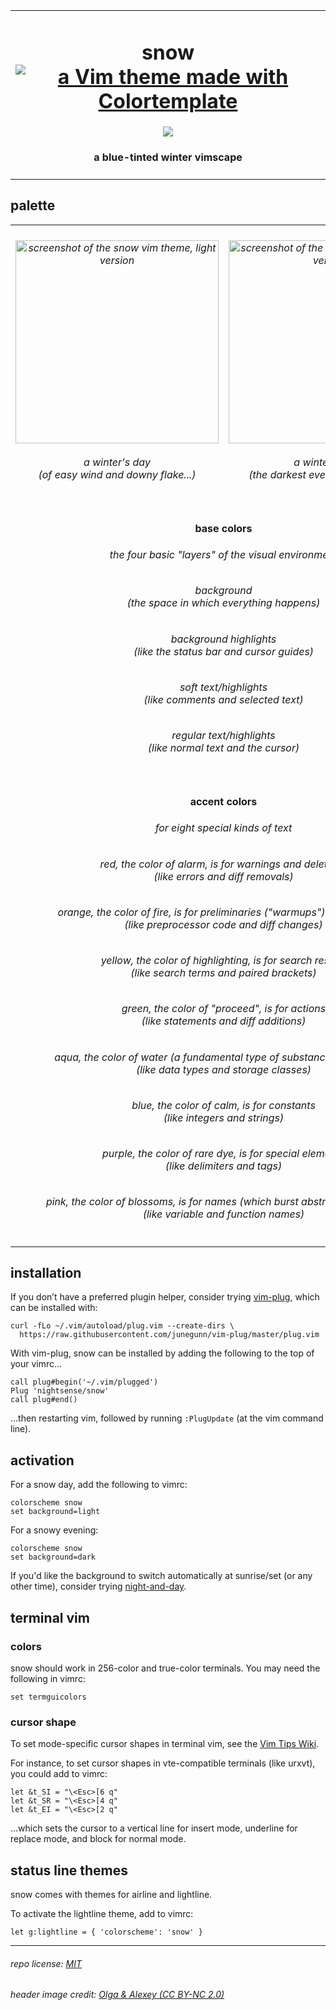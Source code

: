 <table><tbody><tr><td align="center"><h1>snow<br>
<a href='https://github.com/lifepillar/vim-colortemplate'><img src='https://img.shields.io/badge/made%20with-Colortemplate-00a0ff.svg' alt='a Vim theme made with Colortemplate' /></a>
</h1>
<img src="https://github.com/nightsense/snow/raw/master/images/header.jpg" />
<h4>a blue-tinted winter vimscape</h4>
</td></tr></tbody></table>

## palette

<table><tbody>

<tr>
<td align="center"><h6><img alt="screenshot of the snow vim theme, light version" src="https://github.com/nightsense/snow/raw/master/images/screenshot-light.png" height="325" /><br><br>
a winter's day<br>(of easy wind and downy flake...)</h6>
</td>
<td align="center"><h6><img alt="screenshot of the snow vim theme, dark version" src="https://github.com/nightsense/snow/raw/master/images/screenshot-dark.png" height="325" /><br><br>
a winter's night<br>(the darkest evening of the year...)</h6>
</td>
</tr>

<tr></tr>

<tr>
<td align='center' colspan='2'>
<h4>
<img src="http://www.colorhexa.com/f7f9fd.png" height="6" width="6">&nbsp;
<img src="http://www.colorhexa.com/e3e8ef.png" height="6" width="6">&nbsp;
<img src="http://www.colorhexa.com/818e9e.png" height="6" width="6">&nbsp;
<img src="http://www.colorhexa.com/5f6e81.png" height="6" width="6">
&nbsp;&nbsp;base colors&nbsp;&nbsp;
<img src="http://www.colorhexa.com/212a35.png" height="6" width="6">&nbsp;
<img src="http://www.colorhexa.com/2c3846.png" height="6" width="6">&nbsp;
<img src="http://www.colorhexa.com/6a798c.png" height="6" width="6">&nbsp;
<img src="http://www.colorhexa.com/8a99ad.png" height="6" width="6">
</h4>

<h6>the four basic "layers" of the visual environment</h6>

<h6><img src="http://www.colorhexa.com/f7f9fd.png" height="12" width="12">&nbsp;&nbsp;background&nbsp;&nbsp;<img src="http://www.colorhexa.com/212a35.png" height="12" width="12"><br>(the space in which everything happens)</h6>
<h6><img src="http://www.colorhexa.com/e3e8ef.png" height="12" width="12">&nbsp;&nbsp;background highlights&nbsp;&nbsp;<img src="http://www.colorhexa.com/2c3846.png" height="12" width="12"><br>(like the status bar and cursor guides)</h6>
<h6><img src="http://www.colorhexa.com/818e9e.png" height="12" width="12">&nbsp;&nbsp;soft text/highlights&nbsp;&nbsp;<img src="http://www.colorhexa.com/6a798c.png" height="12" width="12"><br>(like comments and selected text)</h6>
<h6><img src="http://www.colorhexa.com/5f6e81.png" height="12" width="12">&nbsp;&nbsp;regular text/highlights&nbsp;&nbsp;<img src="http://www.colorhexa.com/8a99ad.png" height="12" width="12"><br>(like normal text and the cursor)</h6>

</tr>

<tr></tr>

<tr>
<td align='center' colspan='2'>
<h4>
<img src="http://www.colorhexa.com/e3564a.png" height="6" width="6">&nbsp;
<img src="http://www.colorhexa.com/ce7d2a.png" height="6" width="6">&nbsp;
<img src="http://www.colorhexa.com/edbe00.png" height="6" width="6">&nbsp;
<img src="http://www.colorhexa.com/649b2d.png" height="6" width="6">&nbsp;
<img src="http://www.colorhexa.com/00a07b.png" height="6" width="6">&nbsp;
<img src="http://www.colorhexa.com/328ed5.png" height="6" width="6">&nbsp;
<img src="http://www.colorhexa.com/8677c9.png" height="6" width="6">&nbsp;
<img src="http://www.colorhexa.com/db6e8f.png" height="6" width="6">
&nbsp;&nbsp;accent colors&nbsp;&nbsp;
<img src="http://www.colorhexa.com/b5766c.png" height="6" width="6">&nbsp;
<img src="http://www.colorhexa.com/a57f5d.png" height="6" width="6">&nbsp;
<img src="http://www.colorhexa.com/dfc064.png" height="6" width="6">&nbsp;
<img src="http://www.colorhexa.com/788d62.png" height="6" width="6">&nbsp;
<img src="http://www.colorhexa.com/60917f.png" height="6" width="6">&nbsp;
<img src="http://www.colorhexa.com/688bb1.png" height="6" width="6">&nbsp;
<img src="http://www.colorhexa.com/8b81ae.png" height="6" width="6">&nbsp;
<img src="http://www.colorhexa.com/a77b86.png" height="6" width="6">
</h4>
<h6>for eight special kinds of text</h6>
<h6><img src="http://www.colorhexa.com/e3564a.png" height="12" width="12">&nbsp;&nbsp;red, the color of alarm, is for warnings and deletions&nbsp;&nbsp;<img src="http://www.colorhexa.com/b5766c.png" height="12" width="12"><br>(like errors and diff removals)</h6>
<h6><img src="http://www.colorhexa.com/ce7d2a.png" height="12" width="12">&nbsp;&nbsp;orange, the color of fire, is for preliminaries ("warmups") and changes&nbsp;&nbsp;<img src="http://www.colorhexa.com/a57f5d.png" height="12" width="12"><br>(like preprocessor code and diff changes)</h6>
<h6><img src="http://www.colorhexa.com/edbe00.png" height="12" width="12">&nbsp;&nbsp;yellow, the color of highlighting, is for search results&nbsp;&nbsp;<img src="http://www.colorhexa.com/dfc064.png" height="12" width="12"><br>(like search terms and paired brackets)</h6>
<h6><img src="http://www.colorhexa.com/649b2d.png" height="12" width="12">&nbsp;&nbsp;green, the color of "proceed", is for actions&nbsp;&nbsp;<img src="http://www.colorhexa.com/788d62.png" height="12" width="12"><br>(like statements and diff additions)</h6>
<h6><img src="http://www.colorhexa.com/00a07b.png" height="12" width="12">&nbsp;&nbsp;aqua, the color of water (a fundamental type of substance), is for types&nbsp;&nbsp;<img src="http://www.colorhexa.com/60917f.png" height="12" width="12"><br>(like data types and storage classes)</h6>
<h6><img src="http://www.colorhexa.com/328ed5.png" height="12" width="12">&nbsp;&nbsp;blue, the color of calm, is for constants&nbsp;&nbsp;<img src="http://www.colorhexa.com/688bb1.png" height="12" width="12"><br>(like integers and strings)</h6>
<h6><img src="http://www.colorhexa.com/8677c9.png" height="12" width="12">&nbsp;&nbsp;purple, the color of rare dye, is for special elements&nbsp;&nbsp;<img src="http://www.colorhexa.com/8b81ae.png" height="12" width="12"><br>(like delimiters and tags)</h6>
<h6><img src="http://www.colorhexa.com/db6e8f.png" height="12" width="12">&nbsp;&nbsp;pink, the color of blossoms, is for names (which burst abstractions into life)&nbsp;&nbsp;<img src="http://www.colorhexa.com/a77b86.png" height="12" width="12"><br>(like variable and function names)</h6>
</tr>

</tbody></table>

## installation

If you don’t have a preferred plugin helper, consider trying [vim-plug](https://github.com/junegunn/vim-plug), which can be installed with:

```
curl -fLo ~/.vim/autoload/plug.vim --create-dirs \
  https://raw.githubusercontent.com/junegunn/vim-plug/master/plug.vim
```

With vim-plug, snow can be installed by adding the following to the top of your vimrc...

```
call plug#begin('~/.vim/plugged')
Plug 'nightsense/snow'
call plug#end()
```

...then restarting vim, followed by running `:PlugUpdate` (at the vim command line).

## activation

For a snow day, add the following to vimrc:

```
colorscheme snow
set background=light
```

For a snowy evening:

```
colorscheme snow
set background=dark
```

If you'd like the background to switch automatically at sunrise/set (or any other time), consider trying [night-and-day](https://github.com/nightsense/night-and-day).

## terminal vim

### colors

snow should work in 256-color and true-color terminals. You may need the following in vimrc:

```
set termguicolors
```

### cursor shape

To set mode-specific cursor shapes in terminal vim, see the [Vim Tips Wiki](http://vim.wikia.com/wiki/Change_cursor_shape_in_different_modes).

For instance, to set cursor shapes in vte-compatible terminals (like urxvt), you could add to vimrc:

```
let &t_SI = "\<Esc>[6 q"
let &t_SR = "\<Esc>[4 q"
let &t_EI = "\<Esc>[2 q"
```

...which sets the cursor to a vertical line for insert mode, underline for replace mode, and block for normal mode.

## status line themes

snow comes with themes for airline and lightline.

To activate the lightline theme, add to vimrc:

```
let g:lightline = { 'colorscheme': 'snow' }
```

---

###### repo license: [MIT](https://opensource.org/licenses/MIT)
###### header image credit: [Olga & Alexey (CC BY-NC 2.0)](https://www.flickr.com/photos/chaoticmind75/39326731084/)
